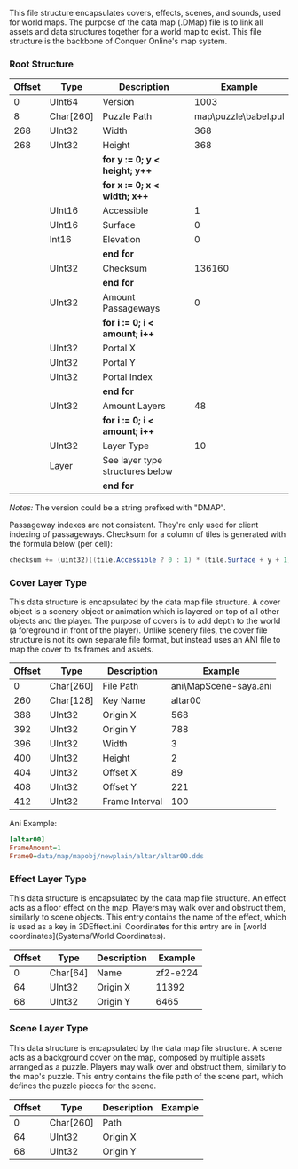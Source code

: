 This file structure encapsulates covers, effects, scenes, and sounds, used for world maps. The purpose of the data map (.DMap) file is to link all assets and data structures together for a world map to exist. This file structure is the backbone of Conquer Online's map system.

### Root Structure

| Offset | Type | Description | Example |
| ------ | ---- | ----------- | ------- |
| 0 | UInt64 | Version | 1003 |
| 8 | Char[260] | Puzzle Path | map\\puzzle\\babel.pul |
| 268 | UInt32 | Width | 368 |
| 268 | UInt32 | Height | 368 |
||| **for y := 0; y < height; y++** |
||| **for x := 0; x < width; x++** |
| | UInt16 | Accessible | 1 |
| | UInt16 | Surface | 0 |
| | Int16 | Elevation | 0 |
||| **end for** |
| | UInt32 | Checksum | 136160 |
||| **end for** |
| | UInt32 | Amount Passageways | 0 |
||| **for i := 0; i < amount; i++** |
| | UInt32 | Portal X | |
| | UInt32 | Portal Y | |
| | UInt32 | Portal Index | |
||| **end for** |
| | UInt32 | Amount Layers | 48 |
||| **for i := 0; i < amount; i++** |
| | UInt32 | Layer Type | 10 |
| | Layer | See layer type structures below | |
||| **end for** |

*Notes:* The version could be a string prefixed with "DMAP". 

Passageway indexes are not consistent. They're only used for client indexing of passageways. Checksum for a column of tiles is generated with the formula below (per cell):
```cs
checksum += (uint32)((tile.Accessible ? 0 : 1) * (tile.Surface + y + 1) + (tile.Elevation + 2) * (tile.Surface + x + 1));
```

### Cover Layer Type
This data structure is encapsulated by the data map file structure. A cover object is a scenery object or animation which is layered on top of all other objects and the player. The purpose of covers is to add depth to the world (a foreground in front of the player). Unlike scenery files, the cover file structure is not its own separate file format, but instead uses an ANI file to map the cover to its frames and assets.

| Offset | Type | Description | Example |
| ------ | ---- | ----------- | ------- |
| 0 | Char[260] | File Path | ani\MapScene-saya.ani |
| 260 | Char[128] | Key Name | altar00 |
| 388 | UInt32 | Origin X | 568 |
| 392 | UInt32 | Origin Y | 788 |
| 396 | UInt32 | Width | 3 |
| 400 | UInt32 | Height | 2 |
| 404 | UInt32 | Offset X | 89 |
| 408 | UInt32 | Offset Y | 221 |
| 412 | UInt32 | Frame Interval | 100 |

Ani Example:
```ini
[altar00]
FrameAmount=1
Frame0=data/map/mapobj/newplain/altar/altar00.dds
```

### Effect Layer Type
This data structure is encapsulated by the data map file structure. An effect acts as a floor effect on the map. Players may walk over and obstruct them, similarly to scene objects. This entry contains the name of the effect, which is used as a key in 3DEffect.ini. Coordinates for this entry are in [world coordinates](Systems/World Coordinates).

| Offset | Type | Description | Example |
| ------ | ---- | ----------- | ------- |
| 0 | Char[64] | Name | zf2-e224 |
| 64 | UInt32 | Origin X | 11392 |
| 68 | UInt32 | Origin Y | 6465 |

### Scene Layer Type
This data structure is encapsulated by the data map file structure. A scene acts as a background cover on the map, composed by multiple assets arranged as a puzzle. Players may walk over and obstruct them, similarly to the map's puzzle. This entry contains the file path of the scene part, which defines the puzzle pieces for the scene.

| Offset | Type | Description | Example |
| ------ | ---- | ----------- | ------- |
| 0 | Char[260] | Path | |
| 64 | UInt32 | Origin X | |
| 68 | UInt32 | Origin Y | |